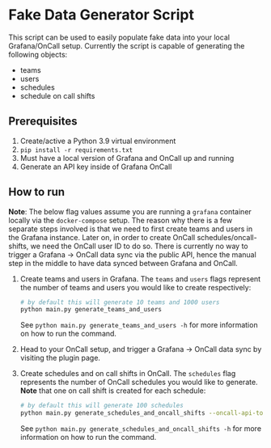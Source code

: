# Fake Data Generator Script

This script can be used to easily populate fake data into your local Grafana/OnCall setup. Currently the script is
capable of generating the following objects:

- teams
- users
- schedules
- schedule on call shifts

## Prerequisites

1. Create/active a Python 3.9 virtual environment
2. `pip install -r requirements.txt`
3. Must have a local version of Grafana and OnCall up and running
4. Generate an API key inside of Grafana OnCall

## How to run

**Note**: The below flag values assume you are running a `grafana` container locally via the `docker-compose` setup.
The reason why there is a few separate steps involved is that we need to first create teams and users in the Grafana
instance. Later on, in order to create OnCall schedules/oncall-shifts, we need the OnCall user ID to do so. There is
currently no way to trigger a Grafana -> OnCall data sync via the public API, hence the manual step in the middle
to have data synced between Grafana and OnCall.

1. Create teams and users in Grafana. The `teams` and `users` flags represent the number of teams and users you would
   like to create respectively:

   ```bash
   # by default this will generate 10 teams and 1000 users
   python main.py generate_teams_and_users
   ```

   See `python main.py generate_teams_and_users -h` for more information on how to run the command.

2. Head to your OnCall setup, and trigger a Grafana -> OnCall data sync by visiting the plugin page.
3. Create schedules and on call shifts in OnCall. The `schedules` flag represents the number of OnCall schedules you
   would like to generate. **Note** that one on call shift is created for each schedule:

   ```bash
   # by default this will generate 100 schedules
   python main.py generate_schedules_and_oncall_shifts --oncall-api-token=<oncall-api-key>
   ```

   See `python main.py generate_schedules_and_oncall_shifts -h` for more information on how to run the command.
